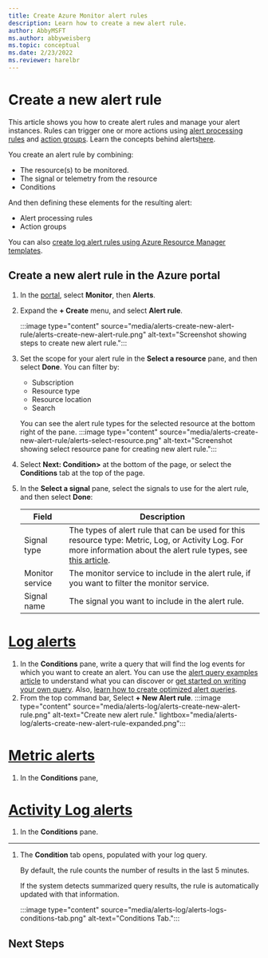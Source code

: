 ```yaml
---
title: Create Azure Monitor alert rules 
description: Learn how to create a new alert rule.
author: AbbyMSFT
ms.author: abbyweisberg
ms.topic: conceptual
ms.date: 2/23/2022
ms.reviewer: harelbr
---
```

# Create a new alert rule

This article shows you how to create alert rules and manage your alert instances. Rules can trigger one or more actions using [alert processing rules](alerts-action-rules.md) and [action groups](./action-groups.md). Learn the concepts behind alerts[here](alerts-overview).

You create an alert rule by combining:
 - The resource(s) to be monitored.
 - The signal or telemetry from the resource
 - Conditions

And then defining these elements for the resulting alert:
 - Alert processing rules
 - Action groups

You can also [create log alert rules using Azure Resource Manager templates](../alerts/alerts-log-create-templates.md).
## Create a new alert rule in the Azure portal

1. In the [portal](https://portal.azure.com/), select **Monitor**, then **Alerts**.
1. Expand the **+ Create** menu, and select **Alert rule**.

   :::image type="content" source="media/alerts-create-new-alert-rule/alerts-create-new-alert-rule.png" alt-text="Screenshot showing steps to create new alert rule.":::

1. Set the scope for your alert rule in the **Select a resource** pane, and then select **Done**.  You can filter by:
   - Subscription
   - Resource type
   - Resource location
   - Search
   
   You can see the alert rule types for the selected resource at the bottom right of the pane. 
   :::image type="content" source="media/alerts-create-new-alert-rule/alerts-select-resource.png" alt-text="Screenshot showing select resource pane for creating new alert rule."::: 

1. Select **Next: Condition>** at the bottom of the page, or select the **Conditions** tab at the top of the page.
1. In the **Select a signal** pane, select the signals to use for the alert rule, and then select **Done**:

    |Field  |Description  |
    |---------|---------|
    |Signal type|The types of alert rule that can be used for this resource type: Metric, Log, or Activity Log. For more information about the alert rule types, see [this article](alerts-types.md).   |
    |Monitor service|The monitor service to include in the alert rule, if you want to filter the monitor service.  |
    |Signal name|The signal you want to include in the alert rule. |


# [Log alerts](#tab/logs)

1. In the **Conditions** pane, write a query that will find the log events for which you want to create an alert. You can use the [alert query examples article](../logs/queries.md) to understand what you can discover or [get started on writing your own query](../logs/log-analytics-tutorial.md). Also, [learn how to create optimized alert queries](alerts-log-query.md).
1. From the top command bar, Select **+ New Alert rule**.
   :::image type="content" source="media/alerts-log/alerts-create-new-alert-rule.png" alt-text="Create new alert rule." lightbox="media/alerts-log/alerts-create-new-alert-rule-expanded.png":::  


# [Metric alerts](#tab/metric)
1. In the **Conditions** pane,

# [Activity Log alerts](#tab/activity-log)
1.  In the **Conditions** pane.

---

1. The **Condition** tab opens, populated with your log query.
   
   By default, the rule counts the number of results in the last 5 minutes.
   
   If the system detects summarized query results, the rule is automatically updated with that information.
 
    :::image type="content" source="media/alerts-log/alerts-logs-conditions-tab.png" alt-text="Conditions Tab.":::

## Next Steps
